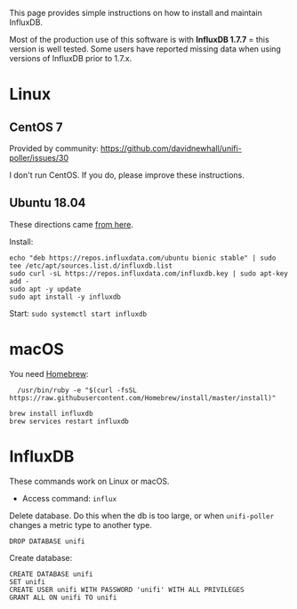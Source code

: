 This page provides simple instructions on how to install and maintain InfluxDB.

Most of the production use of this software is with **InfluxDB 1.7.7** = this version is well tested. Some users have reported missing data when using versions of InfluxDB prior to 1.7.x.

# Linux

## CentOS 7

Provided by community: https://github.com/davidnewhall/unifi-poller/issues/30

I don't run CentOS. If you do, please improve these instructions.

## Ubuntu 18.04

These directions came [from here](https://github.com/davidnewhall/unifi-poller/issues/26).

Install: 
```
echo "deb https://repos.influxdata.com/ubuntu bionic stable" | sudo tee /etc/apt/sources.list.d/influxdb.list
sudo curl -sL https://repos.influxdata.com/influxdb.key | sudo apt-key add -
sudo apt -y update
sudo apt install -y influxdb
```

Start: `sudo systemctl start influxdb`

# macOS

You need [Homebrew](https://brew.sh/):
```shell
  /usr/bin/ruby -e "$(curl -fsSL https://raw.githubusercontent.com/Homebrew/install/master/install)"
```

```shell
brew install influxdb
brew services restart influxdb
```

# InfluxDB

These commands work on Linux or macOS.

- Access command: `influx`

Delete database. Do this when the db is too large, or when `unifi-poller` changes a metric type to another type.
```
DROP DATABASE unifi
```

Create database:
```
CREATE DATABASE unifi
SET unifi
CREATE USER unifi WITH PASSWORD 'unifi' WITH ALL PRIVILEGES
GRANT ALL ON unifi TO unifi
```